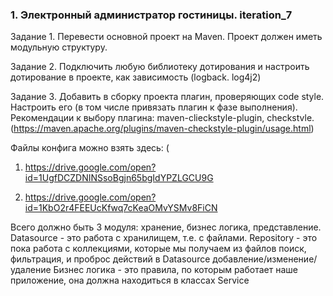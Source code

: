 ### 1.  Электронный администратор гостиницы. iteration_7 ###

Задание 1.
Перевести основной проект на Maven. Проект должен иметь
модульную структуру.

Задание 2.
Подключить любую библиотеку дотирования и настроить дотирование в проекте, как зависимость (logback. log4j2)

Задание 3.
Добавить в сборку проекта плагин, проверяющих code style. Настроить его 
(в том числе привязать плагин к фазе выполнения). Рекомендации к выбору плагина: maven-clieckstyle-plugin, checkstvle.
(https://maven.apache.org/plugins/maven-checkstyle-plugin/usage.html)

Файлы конфига можно взять здесь: (

1.	https://drive.google.com/open?id=1UgfDCZDNINSsoBgjn65bgIdYPZLGCU9G

2.	https://drive.google.com/open?id=1KbO2r4FEEUcKfwq7cKeaOMvYSMv8FiCN 


Всего должно быть 3 модуля: хранение, бизнес логика, представление.
Datasource - это работа с хранилищем, т.е. с файлами.
Repository - это пока работа с коллекциями, которые мы получаем из файлов поиск, фильтрация, 
и проброс действий в Datasource  добавление/изменение/удаление
Бизнес логика - это правила, по которым работает наше приложение, она должна находиться в классах Service

